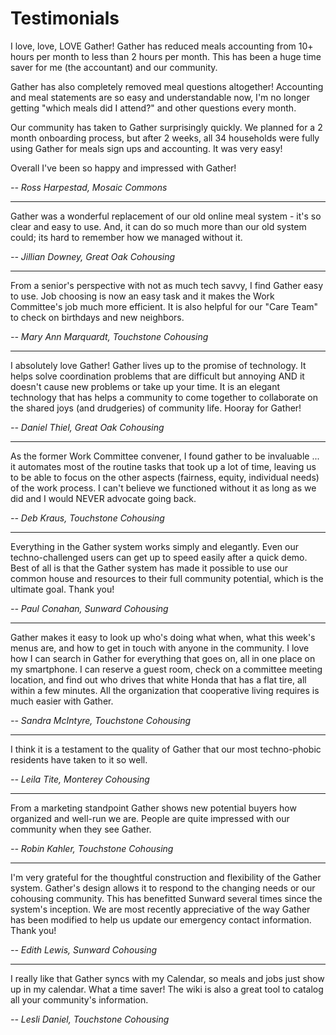 # Testimonials

I love, love, LOVE Gather! Gather has reduced meals accounting from 10+ hours per month to less than 2 hours per month. This has been a huge time saver for me (the accountant) and our community.

Gather has also completely removed meal questions altogether! Accounting and meal statements are so easy and understandable now, I'm no longer getting "which meals did I attend?" and other questions every month.

Our community has taken to Gather surprisingly quickly. We planned for a 2 month onboarding process, but after 2 weeks, all 34 households were fully using Gather for meals sign ups and accounting. It was very easy!

Overall I've been so happy and impressed with Gather!

_-- Ross Harpestad, Mosaic Commons_

---

Gather was a wonderful replacement of our old online meal system - it's so clear and easy to use. And, it can do so much more than our old system could; its hard to remember how we managed without it.

_-- Jillian Downey, Great Oak Cohousing_

---

From a senior's perspective with not as much tech savvy, I find Gather easy to use. Job choosing is now an easy task and it makes the Work Committee's job much more efficient. It is also helpful for our "Care Team" to check on birthdays and new neighbors.

_-- Mary Ann Marquardt, Touchstone Cohousing_

---

I absolutely love Gather! Gather lives up to the promise of technology. It helps solve coordination problems that are difficult but annoying AND it doesn't cause new problems or take up your time. It is an elegant technology that has helps a community to come together to collaborate on the shared joys (and drudgeries) of community life. Hooray for Gather!

_-- Daniel Thiel, Great Oak Cohousing_

---

As the former Work Committee convener, I found gather to be invaluable ... it automates most of the routine tasks that took up a lot of time, leaving us to be able to focus on the other aspects (fairness, equity, individual needs) of the work process. I can't believe we functioned without it as long as we did and I would NEVER advocate going back.

_-- Deb Kraus, Touchstone Cohousing_

---

Everything in the Gather system works simply and elegantly. Even our techno-challenged users can get up to speed easily after a quick demo. Best of all is that the Gather system has made it possible to use our common house and resources to their full community potential, which is the ultimate goal. Thank you!

_-- Paul Conahan, Sunward Cohousing_

---

Gather makes it easy to look up who's doing what when, what this week's menus are, and how to get in touch with anyone in the community. I love how I can search in Gather for everything that goes on, all in one place on my smartphone. I can reserve a guest room, check on a committee meeting location, and find out who drives that white Honda that has a flat tire, all within a few minutes. All the organization that cooperative living requires is much easier with Gather.

_-- Sandra McIntyre, Touchstone Cohousing_

---

I think it is a testament to the quality of Gather that our most techno-phobic residents have taken to it so well.

_-- Leila Tite, Monterey Cohousing_

---

From a marketing standpoint Gather shows new potential buyers how organized and well-run we are. People are quite impressed with our community when they see Gather.

_-- Robin Kahler, Touchstone Cohousing_

---

I'm very grateful for the thoughtful construction and flexibility of the Gather system. Gather's design allows it to respond to the changing needs or our cohousing community. This has benefitted Sunward several times since the system's inception. We are most recently appreciative of the way Gather has been modified to help us update our emergency contact information. Thank you!

_-- Edith Lewis, Sunward Cohousing_

---

I really like that Gather syncs with my Calendar, so meals and jobs just show up in my calendar. What a time saver! The wiki is also a great tool to catalog all your community's information.

_-- Lesli Daniel, Touchstone Cohousing_
